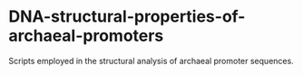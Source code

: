 # DNA-structural-properties-of-archaeal-promoters
Scripts employed in the structural analysis of archaeal promoter sequences.
